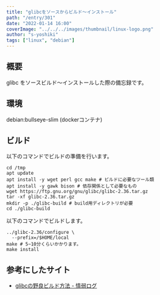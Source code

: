 ```yaml
---
title: "glibcをソースからビルド〜インストール"
path: "/entry/301"
date: "2022-01-14 16:00"
coverImage: "../../../images/thumbnail/linux-logo.png"
author: "s-yoshiki"
tags: ["linux", "debian"]
---
```


## 概要

glibc をソースビルド〜インストールした際の備忘録です。

## 環境

debian:bullseye-slim (dockerコンテナ)

## ビルド

以下のコマンドでビルドの準備を行います。

```shell
cd /tmp
apt update
apt install -y wget perl gcc make # ビルドに必要なツール類
apt install -y gawk bison # 依存関係として必要なもの
wget https://ftp.gnu.org/gnu/glibc/glibc-2.36.tar.gz
tar -xf glibc-2.36.tar.gz
mkdir -p ./glibc-build # build用ディレクトリが必要
cd ./glibc-build
```

以下のコマンドでビルドします。

```shell
../glibc-2.36/configure \
  --prefix=/$HOME/local
make # 5~10分くらいかかります。
make install
```

## 参考にしたサイト

- [glibcの野良ビルド方法 - 情弱ログ](https://sugawarayusuke.hatenablog.com/entry/2015/10/28/222949)